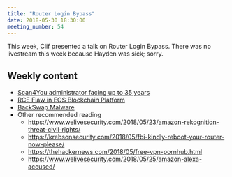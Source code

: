 ```yaml
---
title: "Router Login Bypass"
date: 2018-05-30 18:30:00
meeting_number: 54
---
```

This week, Clif presented a talk on Router Login Bypass. There was no livestream this week because Hayden was sick; sorry.

## Weekly content
* [Scan4You administrator facing up to 35 years](https://www.welivesecurity.com/2018/05/18/man-faces-prison-helping-hackers-evade-detection/)
* [RCE Flaw in EOS Blockchain Platform](https://thehackernews.com/2018/05/eos-blockchain-smart-contract.html)
* [BackSwap Malware](https://www.welivesecurity.com/2018/05/25/backswap-malware-empty-bank-accounts/)
* Other recommended reading
  * <https://www.welivesecurity.com/2018/05/23/amazon-rekognition-threat-civil-rights/>
  * <https://krebsonsecurity.com/2018/05/fbi-kindly-reboot-your-router-now-please/>
  * <https://thehackernews.com/2018/05/free-vpn-pornhub.html>
  * <https://www.welivesecurity.com/2018/05/25/amazon-alexa-accused/>
